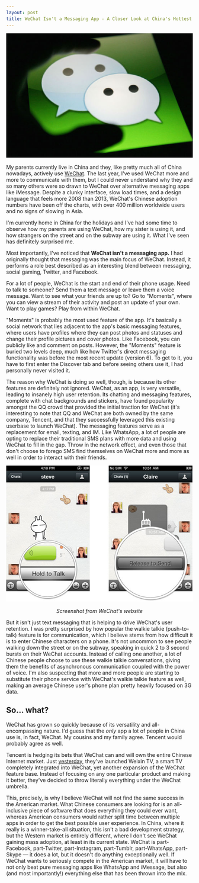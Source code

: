 ```yaml
---
layout: post
title: WeChat Isn't a Messaging App - A Closer Look at China's Hottest App
---
```


![WeChat](/images/wechat.jpg)

My parents currently live in China and they, like pretty much all of China nowadays, actively use [WeChat](http://wechat.com/). The last year, I've used WeChat more and more to communicate with them, but I could never understand why they and so many others were so drawn to WeChat over alternative messaging apps like iMessage. Despite a clunky interface, slow load times, and a design language that feels more 2008 than 2013, WeChat's Chinese adoption numbers have been off the charts, with over 400 million worldwide users and no signs of slowing in Asia.

I'm currently home in China for the holidays and I've had some time to observe how my parents are using WeChat, how my sister is using it, and how strangers on the street and on the subway are using it. What I've seen has definitely surprised me.

Most importantly, I've noticed that **WeChat isn't a messaging app.** I had originally thought that messaging was the main focus of WeChat. Instead, it performs a role best described as an interesting blend between messaging, social gaming, Twitter, and Facebook.

For a lot of people, WeChat is the start and end of their phone usage. Need to talk to someone? Send them a text message or leave them a voice message. Want to see what your friends are up to? Go to "Moments", where you can view a stream of their activity and post an update of your own. Want to play games? Play from within WeChat.

"Moments" is probably the most used feature of the app. It's basically a social network that lies adjacent to the app's basic messaging features, where users have profiles where they can post photos and statuses and change their profile pictures and cover photos. Like Facebook, you can publicly like and comment on posts. However, the "Moments" feature is buried two levels deep, much like how Twitter's direct messaging functionality was before the most recent update (version 6). To get to it, you have to first enter the Discover tab and before seeing others use it, I had personally never visited it.

The reason why WeChat is doing so well, though, is because its other features are definitely not ignored. WeChat, as an app, is very versatile, leading to insanely high user retention. Its chatting and messaging features, complete with chat backgrounds and stickers, have found popularity amongst the QQ crowd that provided the initial traction for WeChat (it's interesting to note that QQ and WeChat are both owned by the same company, Tencent, and that they successfully leveraged this existing userbase to launch WeChat). The messaging features serve as a replacement for email, texting, and IM. Like WhatsApp, a lot of people are opting to replace their traditional SMS plans with more data and using WeChat to fill in the gap. Throw in the network effect, and even those that don't choose to forego SMS find themselves on WeChat more and more as well in order to interact with their friends.

![Hold to talk on WeChat](/images/wechat-hold-to-talk.jpg)
<center><em>Screenshot from WeChat's website</em></center>

But it isn't just text messaging that is helping to drive WeChat's user retention. I was pretty surprised by how popular the walkie talkie (push-to-talk) feature is for communication, which I believe stems from how difficult it is to enter Chinese characters on a phone. It's not uncommon to see people walking down the street or on the subway, speaking in quick 2 to 3 second bursts on their WeChat accounts. Instead of calling one another, a lot of Chinese people choose to use these walkie talkie conversations, giving them the benefits of asynchronous communication coupled with the power of voice. I'm also suspecting that more and more people are starting to substitute their phone service with WeChat's walkie talkie feature as well, making an average Chinese user's phone plan pretty heavily focused on 3G data.

## So... what?

WeChat has grown so quickly because of its versatility and all-encompassing nature. I'd guess that the _only_ app a lot of people in China use is, in fact, WeChat. My cousins and my family agree. Tencent would probably agree as well.

Tencent is hedging its bets that WeChat can and will own the entire Chinese Internet market. Just [yesterday](http://thenextweb.com/asia/2013/12/26/tencent-launches-an-internet-tv-set-that-links-up-with-its-wechat-messaging-service/), they've launched Weixin TV, a smart TV completely integrated into WeChat, yet another expansion of the WeChat feature base. Instead of focusing on any one particular product and making it better, they've decided to throw literally everything under the WeChat umbrella.

This, precisely, is why I believe WeChat will not find the same success in the American market. What Chinese consumers are looking for is an all-inclusive piece of software that does everything they could ever want, whereas American consumers would rather split time between multiple apps in order to get the best possible user experience. In China, where it really is a winner-take-all situation, this isn't a bad development strategy, but the Western market is entirely different, where I don't see WeChat gaining mass adoption, at least in its current state. WeChat is part-Facebook, part-Twitter, part-Instagram, part-Tumblr, part-WhatsApp, part-Skype — it does a lot, but it doesn't do anything exceptionally well. If WeChat wants to seriously compete in the American market, it will have to not only beat pure messaging apps like WhatsApp and iMessage, but also (and most importantly!) everything else that has been thrown into the mix.
